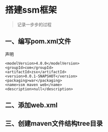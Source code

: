 # 搭建ssm框架

> 记录一步步的过程

## 一、编写pom.xml文件

声明

	<modelVersion>4.0.0</modelVersion>
	<groupId>com</groupId>
	<artifactId>zsx</artifactId>
	<version>0.0.1-SNAPSHOT</version>
	<packaging>war</packaging>
	<name>ssm maven web</name>
	<description>null</description>

## 二、添加web.xml


## 三、创建maven文件结构tree目录



